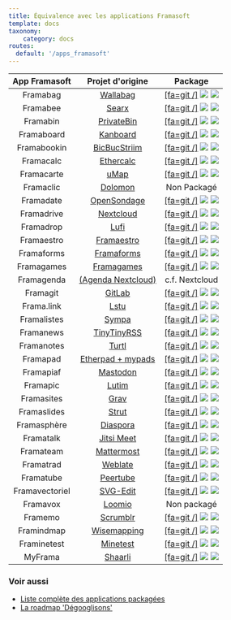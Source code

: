 ```yaml
---
title: Équivalence avec les applications Framasoft
template: docs
taxonomy:
    category: docs
routes:
  default: '/apps_framasoft'
---
```


| App Framasoft  | Projet d'origine                                             | Package                                                                                                |
| :---:          | :---:                                                        | :---:                                                                                                  |
| Framabag       | [Wallabag           ](https://www.wallabag.it)               | [[fa=git /]](https://github.com/YunoHost-Apps/wallabag2_ynh)       ![](https://ci-apps.yunohost.org/ci/badges/wallabag2.status.svg)       ![](https://dash.yunohost.org/integration/wallabag2.svg) |
| Framabee       | [Searx              ](https://searx.ir)                      | [[fa=git /]](https://github.com/YunoHost-Apps/searx_ynh)           ![](https://ci-apps.yunohost.org/ci/badges/searx.status.svg)           ![](https://dash.yunohost.org/integration/searx.svg) |
| Framabin       | [PrivateBin         ](https://privatebin.info)               | [[fa=git /]](https://github.com/YunoHost-apps/zerobin_ynh)         ![](https://ci-apps.yunohost.org/ci/badges/zerobin.status.svg)         ![](https://dash.yunohost.org/integration/zerobin.svg) |
| Framaboard     | [Kanboard           ](https://kanboard.org)                  | [[fa=git /]](https://github.com/YunoHost-Apps/kanboard_ynh)        ![](https://ci-apps.yunohost.org/ci/badges/kanboard.status.svg)        ![](https://dash.yunohost.org/integration/kanboard.svg) |
| Framabookin    | [BicBucStriim       ](https://github.com/rvolz/BicBucStriim) | [[fa=git /]](https://github.com/YunoHost-Apps/bicbucstriim_ynh)    ![](https://ci-apps.yunohost.org/ci/badges/bicbucstriim.status.svg)    ![](https://dash.yunohost.org/integration/bicbucstriim.svg) |
| Framacalc      | [Ethercalc          ](https://ethercalc.net)                 | [[fa=git /]](https://github.com/YunoHost-Apps/ethercalc_ynh)       ![](https://ci-apps.yunohost.org/ci/badges/ethercalc.status.svg)       ![](https://dash.yunohost.org/integration/ethercalc.svg) |
| Framacarte     | [uMap               ]()                                      | [[fa=git /]](https://github.com/YunoHost-Apps/umap_ynh)            ![](https://ci-apps.yunohost.org/ci/badges/umap.status.svg)            ![](https://dash.yunohost.org/integration/umap.svg) |
| Framaclic      | [Dolomon            ](https://dolomon.org)                   | Non Packagé |
| Framadate      | [OpenSondage        ](https://framadate.org)                 | [[fa=git /]](https://github.com/YunoHost-Apps/opensondage_ynh)     ![](https://ci-apps.yunohost.org/ci/badges/opensondage.status.svg)     ![](https://dash.yunohost.org/integration/opensondage.svg) |
| Framadrive     | [Nextcloud          ](https://nextcloud.com)                 | [[fa=git /]](https://github.com/YunoHost-apps/nextcloud_ynh)       ![](https://ci-apps.yunohost.org/ci/badges/nextcloud.status.svg)       ![](https://dash.yunohost.org/integration/nextcloud.svg) |
| Framadrop      | [Lufi               ](https://framagit.org/fiat-tux/hat-softwares/lufi) | [[fa=git /]](https://github.com/YunoHost-Apps/lufi_ynh)            ![](https://ci-apps.yunohost.org/ci/badges/lufi.status.svg)            ![](https://dash.yunohost.org/integration/lufi.svg) |
| Framaestro     | [Framaestro         ]()                                      | [[fa=git /]](https://github.com/YunoHost-Apps/framaestro_ynh)      ![](https://ci-apps.yunohost.org/ci/badges/framaestro.status.svg)      ![](https://dash.yunohost.org/integration/framaestro.svg) |
| Framaforms     | [Framaforms         ]()                                      | [[fa=git /]](https://github.com/YunoHost-Apps/framaforms_ynh)      ![](https://ci-apps.yunohost.org/ci/badges/framaforms.status.svg)      ![](https://dash.yunohost.org/integration/framaforms.svg) |
| Framagames     | [Framagames         ]()                                      | [[fa=git /]](https://github.com/YunoHost-Apps/framagames_ynh)      ![](https://ci-apps.yunohost.org/ci/badges/framagames.status.svg)      ![](https://dash.yunohost.org/integration/framagames.svg) |
| Framagenda     | [(Agenda Nextcloud) ]()                                      | c.f. Nextcloud                                        |
| Framagit       | [GitLab             ]()                                      | [[fa=git /]](https://github.com/YunoHost-Apps/gitlab_ynh)          ![](https://ci-apps.yunohost.org/ci/badges/gitlab.status.svg)          ![](https://dash.yunohost.org/integration/gitlab.svg) |
| Frama.link     | [Lstu               ]()                                      | [[fa=git /]](https://github.com/YunoHost-Apps/lstu_ynh)            ![](https://ci-apps.yunohost.org/ci/badges/lstu.status.svg)            ![](https://dash.yunohost.org/integration/lstu.svg) |
| Framalistes    | [Sympa              ]()                                      | [[fa=git /]](https://github.com/alexAubin/sympa_ynh)               ![](https://ci-apps.yunohost.org/ci/badges/sympa.status.svg)           ![](https://dash.yunohost.org/integration/sympa.svg) |
| Framanews      | [TinyTinyRSS        ]()                                      | [[fa=git /]](https://github.com/YunoHost-apps/ttrss_ynh)           ![](https://ci-apps.yunohost.org/ci/badges/ttrss.status.svg)           ![](https://dash.yunohost.org/integration/ttrss.svg) |
| Framanotes     | [Turtl              ]()                                      | [[fa=git /]](https://github.com/YunoHost-Apps/turtl_ynh)           ![](https://ci-apps.yunohost.org/ci/badges/turtl.status.svg)           ![](https://dash.yunohost.org/integration/turtl.svg) |
| Framapad       | [Etherpad + mypads  ]()                                      | [[fa=git /]](https://github.com/YunoHost-Apps/etherpad_mypads_ynh) ![](https://ci-apps.yunohost.org/ci/badges/etherpad_mypads.status.svg) ![](https://dash.yunohost.org/integration/etherpad_mypads.svg) |
| Framapiaf      | [Mastodon           ]()                                      | [[fa=git /]](https://github.com/YunoHost-Apps/mastodon_ynh)        ![](https://ci-apps.yunohost.org/ci/badges/mastodon.status.svg)        ![](https://dash.yunohost.org/integration/mastodon.svg) |
| Framapic       | [Lutim              ]()                                      | [[fa=git /]](https://github.com/YunoHost-Apps/lutim_ynh)           ![](https://ci-apps.yunohost.org/ci/badges/lutim.status.svg)           ![](https://dash.yunohost.org/integration/lutim.svg) |
| Framasites     | [Grav               ]()                                      | [[fa=git /]](https://github.com/YunoHost-Apps/grav_ynh)            ![](https://ci-apps.yunohost.org/ci/badges/grav.status.svg)            ![](https://dash.yunohost.org/integration/grav.svg) |
| Framaslides    | [Strut              ]()                                      | [[fa=git /]](https://github.com/YunoHost-Apps/strut_ynh)           ![](https://ci-apps.yunohost.org/ci/badges/strut.status.svg)           ![](https://dash.yunohost.org/integration/strut.svg) |
| Framasphère    | [Diaspora           ]()                                      | [[fa=git /]](https://github.com/aymhce/diaspora_ynh)               ![](https://ci-apps.yunohost.org/ci/badges/diaspora.status.svg)        ![](https://dash.yunohost.org/integration/diaspora.svg) |
| Framatalk      | [Jitsi Meet         ]()                                      | [[fa=git /]](https://github.com/YunoHost-Apps/jitsi_ynh)           ![](https://ci-apps.yunohost.org/ci/badges/jitsi.status.svg)           ![](https://dash.yunohost.org/integration/jitsi.svg) |
| Framateam      | [Mattermost         ]()                                      | [[fa=git /]](https://github.com/YunoHost-Apps/mattermost_ynh)      ![](https://ci-apps.yunohost.org/ci/badges/mattermost.status.svg)      ![](https://dash.yunohost.org/integration/mattermost.svg) |
| Framatrad      | [Weblate            ]()                                      | [[fa=git /]](https://github.com/YunoHost-Apps/weblate_ynh)         ![](https://ci-apps.yunohost.org/ci/badges/weblate.status.svg)         ![](https://dash.yunohost.org/integration/weblate.svg) |
| Framatube      | [Peertube           ]()                                      | [[fa=git /]](https://github.com/YunoHost-Apps/peertube_ynh)        ![](https://ci-apps.yunohost.org/ci/badges/peertube.status.svg)        ![](https://dash.yunohost.org/integration/peertube.svg) |
| Framavectoriel | [SVG-Edit           ]()                                      | [[fa=git /]](https://github.com/YunoHost-Apps/svgedit_ynh)         ![](https://ci-apps.yunohost.org/ci/badges/svgedit.status.svg)         ![](https://dash.yunohost.org/integration/svgedit.svg) |
| Framavox       | [Loomio             ]()                                      | Non packagé                                          |
| Framemo        | [Scrumblr           ]()                                      | [[fa=git /]](https://github.com/YunoHost-Apps/scrumblr_ynh)        ![](https://ci-apps.yunohost.org/ci/badges/scrumblr.status.svg)        ![](https://dash.yunohost.org/integration/scrumblr.svg) |
| Framindmap     | [Wisemapping        ]()                                      | [[fa=git /]](https://github.com/YunoHost-Apps/wisemapping_ynh)     ![](https://ci-apps.yunohost.org/ci/badges/wisemapping.status.svg)     ![](https://dash.yunohost.org/integration/wisemapping.svg) |
| Framinetest    | [Minetest           ]()                                      | [[fa=git /]](https://github.com/YunoHost-Apps/minetest_ynh)        ![](https://ci-apps.yunohost.org/ci/badges/minetest.status.svg)        ![](https://dash.yunohost.org/integration/minetest.svg) |
| MyFrama        | [Shaarli            ](https://github.com/shaarli/Shaarli)    | [[fa=git /]](https://github.com/YunoHost-Apps/shaarli_ynh)         ![](https://ci-apps.yunohost.org/ci/badges/shaarli.status.svg)         ![](https://dash.yunohost.org/integration/shaarli.svg) |

### Voir aussi

- [Liste complète des applications packagées](/apps)
- [La roadmap 'Dégooglisons'](https://github.com/YunoHost/issues/milestone/13)
